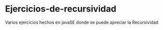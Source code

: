 # Ejercicios-de-recursividad
Varios ejercicios hechos en javaSE donde se puede apreciar la Recursividad
